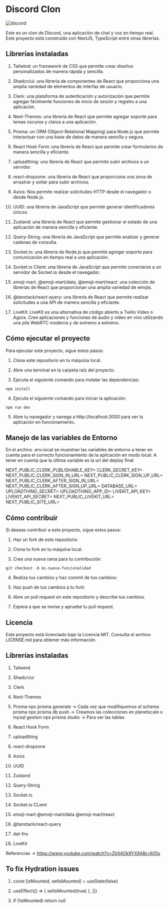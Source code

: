 # Discord Clon
![discord](https://github.com/danielmateu/discord_clone/assets/76947258/cf52e647-edca-4547-ba16-7a6e69fe3b03)

Este es un clon de Discord, una aplicación de chat y voz en tiempo real. Este proyecto está construido con NextJS, TypeScript entre otras librerías.

## Librerías instaladas

1. Tailwind: un framework de CSS que permite crear diseños personalizados de manera rápida y sencilla.

2. Shadcn/ui: una librería de componentes de React que proporciona una amplia variedad de elementos de interfaz de usuario.

3. Clerk: una plataforma de autenticación y autorización que permite agregar fácilmente funciones de inicio de sesión y registro a una aplicación.

4. Next-Themes: una librería de React que permite agregar soporte para temas oscuros y claros a una aplicación.

5. Prisma: un ORM (Object-Relational Mapping) para Node.js que permite interactuar con una base de datos de manera sencilla y segura.

6. React Hook Form: una librería de React que permite crear formularios de manera sencilla y eficiente.

7. uploadthing: una librería de React que permite subir archivos a un servidor.

8. react-dropzone: una librería de React que proporciona una zona de arrastrar y soltar para subir archivos.

9. Axios: Nos permite realizar solicitudes HTTP desde el navegador o desde Node.js.

10. UUID: una librería de JavaScript que permite generar identificadores únicos.

11. Zustand: una librería de React que permite gestionar el estado de una aplicación de manera sencilla y eficiente.

12. Query-String: una librería de JavaScript que permite analizar y generar cadenas de consulta.

13. Socket.io: una librería de Node.js que permite agregar soporte para comunicación en tiempo real a una aplicación.

14. Socket.io Client: una librería de JavaScript que permite conectarse a un servidor de Socket.io desde el navegador.

15. emoji-mart, @emoji-mart/data, @emoji-mart/react: una colección de librerías de React que proporcionan una amplia variedad de emojis.

16. @tanstack/react-query: una librería de React que permite realizar solicitudes a una API de manera sencilla y eficiente.

17. LiveKit: LiveKit es una alternativa de código abierto a Twilio Video o Agora. Cree aplicaciones y funciones de audio y video en vivo utilizando una pila WebRTC moderna y de extremo a extremo.

## Cómo ejecutar el proyecto

Para ejecutar este proyecto, sigue estos pasos:

1. Clona este repositorio en tu máquina local.

2. Abre una terminal en la carpeta raíz del proyecto.

3. Ejecuta el siguiente comando para instalar las dependencias:

```
npm install
```

4. Ejecuta el siguiente comando para iniciar la aplicación:

```
npm run dev
```

5. Abre tu navegador y navega a http://localhost:3000 para ver la aplicación en funcionamiento.

## Manejo de las variables de Entorno

En el archivo .env.local se muestran las variables de entorno a tener en cuenta para el correcto funcionamiento de la aplicación en modo local. A tener en cuenta que la última variable es la url del deploy final

NEXT_PUBLIC_CLERK_PUBLISHABLE_KEY=
CLERK_SECRET_KEY=
NEXT_PUBLIC_CLERK_SIGN_IN_URL=
NEXT_PUBLIC_CLERK_SIGN_UP_URL=
NEXT_PUBLIC_CLERK_AFTER_SIGN_IN_URL=
NEXT_PUBLIC_CLERK_AFTER_SIGN_UP_URL=
DATABASE_URL=
UPLOADTHING_SECRET=
UPLOADTHING_APP_ID=
LIVEKIT_API_KEY=
LIVEKIT_API_SECRET=
NEXT_PUBLIC_LIVEKIT_URL=
NEXT_PUBLIC_SITE_URL=

## Cómo contribuir
Si deseas contribuir a este proyecto, sigue estos pasos:

1. Haz un fork de este repositorio.

2. Clona tu fork en tu máquina local.

3. Crea una nueva rama para tu contribución:
```
git checkout -b mi-nueva-funcionalidad
```

4. Realiza tus cambios y haz commit de tus cambios:

5. Haz push de tus cambios a tu fork:

6. Abre un pull request en este repositorio y describe tus cambios.

7. Espera a que se revise y apruebe tu pull request.

## Licencia
Este proyecto está licenciado bajo la Licencia MIT. Consulta el archivo LICENSE.md para obtener más información.

## Librerías instaladas

1. Tailwind
2. Shadcn/ui
3. Clerk
4. Next-Themes
5. Prisma
   npx prisma generate -> Cada vez que modifiquemos el schema prisma
   npx prisma db push -> Creamos las colecciones en planetscale o mysql gestion
   npx prisma studio -> Para ver las tablas

6. React Hook Form
7. uploadthing
8. react-dropzone

9. Axios
10. UUID

11. Zustand
12. Query-String

13. Socket.io
14. Socket.io CLient

15. emoji-mart @emoji-mart/data @emoji-mart/react
16. @tanstack/react-query

17. dat-fns
18. LiveKit

Referencias -> https://www.youtube.com/watch?v=ZbX4Ok9YX94&t=605s

## To fix Hydration issues

1. const [isMounted, setIsMounted] = useState(false)

2. useEffect(() => {
   setIsMounted(true)
   }, [])
3. if (!isMounted) return null

